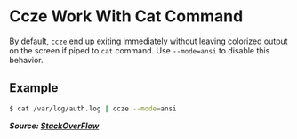 # Ccze Work With Cat Command

By default, `ccze` end up exiting immediately without leaving colorized output on the screen if piped to `cat` command. Use `--mode=ansi` to disable this behavior.

## Example

```bash
$ cat /var/log/auth.log | ccze --mode=ansi
```

**_Source: [StackOverFlow](https://unix.stackexchange.com/a/278283)_**
